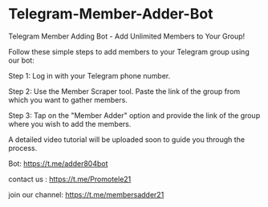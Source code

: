 # Telegram-Member-Adder-Bot
Telegram Member Adding Bot - Add Unlimited Members to Your Group!

Follow these simple steps to add members to your Telegram group using our bot:

Step 1: Log in with your Telegram phone number.

Step 2: Use the Member Scraper tool. Paste the link of the group from which you want to gather members.

Step 3: Tap on the "Member Adder" option and provide the link of the group where you wish to add the members.

A detailed video tutorial will be uploaded soon to guide you through the process.


 Bot: https://t.me/adder804bot
 
contact us : https://t.me/Promotele21

join our channel: https://t.me/membersadder21
